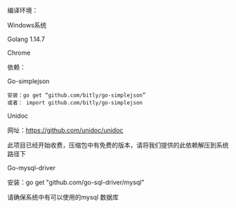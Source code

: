 编译环境：

Windows系统

Golang 1.14.7

Chrome 

 

依赖：

Go-simplejson

```
安装：go get “github.com/bitly/go-simplejson”
或者： import github.com/bitly/go-simplejson
```

 

Unidoc

网址：https://github.com/unidoc/unidoc

此项目已经开始收费，压缩包中有免费的版本，请将我们提供的此依赖解压到系统路径下

 

Go-mysql-driver

安装：go get "github.com/go-sql-driver/mysql"

请确保系统中有可以使用的mysql 数据库
